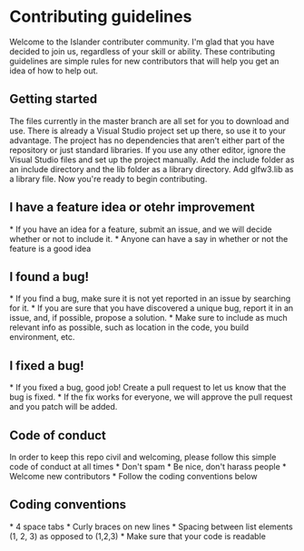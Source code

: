 <h1>Contributing guidelines</h1>
Welcome to the Islander contributer community. I'm glad that you have decided to join us, regardless of your skill or ability. These contributing guidelines are simple rules for new contributors that will help you get an idea of how to help out.

<h2>Getting started</h2>
The files currently in the master branch are all set for you to download and use. There is already a Visual Studio project set up there, so use it to your advantage. The project has no dependencies that aren't either part of the repository or just standard libraries. If you use any other editor, ignore the Visual Studio files and set up the project manually. Add the include folder as an include directory and the lib folder as a library directory. Add glfw3.lib as a library file. Now you're ready to begin contributing.

<h2>I have a feature idea or otehr improvement</h2>
  * If you have an idea for a feature, submit an issue, and we will decide whether or not to include it.
  * Anyone can have a say in whether or not the feature is a good idea

<h2>I found a bug!</h2>
  * If you find a bug, make sure it is not yet reported in an issue by searching for it. 
  * If you are sure that you have discovered a unique bug, report it in an issue, and, if possible, propose a solution. 
  * Make sure to include as much relevant info as possible, such as location in the code, you build environment, etc.

<h2>I fixed a bug!</h2>
  * If you fixed a bug, good job! Create a pull request to let us know that the bug is fixed.
  * If the fix works for everyone, we will approve the pull request and you patch will be added.

<h2>Code of conduct</h2>
In order to keep this repo civil and welcoming, please follow this simple code of conduct at all times
  * Don't spam
  * Be nice, don't harass people
  * Welcome new contributors
  * Follow the coding conventions below

<h2>Coding conventions</h2>
  * 4 space tabs
	* Curly braces on new lines
	* Spacing between list elements (1, 2, 3) as opposed to (1,2,3)
	* Make sure that your code is readable

